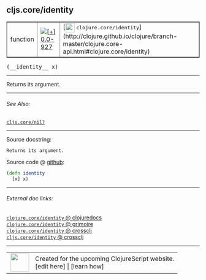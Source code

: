 ## cljs.core/identity



 <table border="1">
<tr>
<td>function</td>
<td><a href="https://github.com/cljsinfo/cljs-api-docs/tree/0.0-927"><img valign="middle" alt="[+] 0.0-927" title="Added in 0.0-927" src="https://img.shields.io/badge/+-0.0--927-lightgrey.svg"></a> </td>
<td>
[<img height="24px" valign="middle" src="http://i.imgur.com/1GjPKvB.png"> <samp>clojure.core/identity</samp>](http://clojure.github.io/clojure/branch-master/clojure.core-api.html#clojure.core/identity)
</td>
</tr>
</table>


 <samp>
(__identity__ x)<br>
</samp>

---

Returns its argument.

---


###### See Also:

[`cljs.core/nil?`](cljs.core_nilQMARK.md)<br>

---


Source docstring:

```
Returns its argument.
```


Source code @ [github](https://github.com/clojure/clojurescript/blob/r3191/src/cljs/cljs/core.cljs#L2067-L2069):

```clj
(defn identity
  [x] x)
```

<!--
Repo - tag - source tree - lines:

 <pre>
clojurescript @ r3191
└── src
    └── cljs
        └── cljs
            └── <ins>[core.cljs:2067-2069](https://github.com/clojure/clojurescript/blob/r3191/src/cljs/cljs/core.cljs#L2067-L2069)</ins>
</pre>

-->

---



###### External doc links:

[`clojure.core/identity` @ clojuredocs](http://clojuredocs.org/clojure.core/identity)<br>
[`clojure.core/identity` @ grimoire](http://conj.io/store/v1/org.clojure/clojure/1.7.0-beta3/clj/clojure.core/identity/)<br>
[`clojure.core/identity` @ crossclj](http://crossclj.info/fun/clojure.core/identity.html)<br>
[`cljs.core/identity` @ crossclj](http://crossclj.info/fun/cljs.core.cljs/identity.html)<br>

---

 <table>
<tr><td>
<img valign="middle" align="right" width="48px" src="http://i.imgur.com/Hi20huC.png">
</td><td>
Created for the upcoming ClojureScript website.<br>
[edit here] | [learn how]
</td></tr></table>

[edit here]:https://github.com/cljsinfo/cljs-api-docs/blob/master/cljsdoc/cljs.core_identity.cljsdoc
[learn how]:https://github.com/cljsinfo/cljs-api-docs/wiki/cljsdoc-files

<!--

This information was too distracting to show to readers, but I'll leave it
commented here since it is helpful to:

- pretty-print the data used to generate this document
- and show how to retrieve that data



The API data for this symbol:

```clj
{:description "Returns its argument.",
 :ns "cljs.core",
 :name "identity",
 :signature ["[x]"],
 :history [["+" "0.0-927"]],
 :type "function",
 :related ["cljs.core/nil?"],
 :full-name-encode "cljs.core_identity",
 :source {:code "(defn identity\n  [x] x)",
          :title "Source code",
          :repo "clojurescript",
          :tag "r3191",
          :filename "src/cljs/cljs/core.cljs",
          :lines [2067 2069]},
 :full-name "cljs.core/identity",
 :clj-symbol "clojure.core/identity",
 :docstring "Returns its argument."}

```

Retrieve the API data for this symbol:

```clj
;; from Clojure REPL
(require '[clojure.edn :as edn])
(-> (slurp "https://raw.githubusercontent.com/cljsinfo/cljs-api-docs/catalog/cljs-api.edn")
    (edn/read-string)
    (get-in [:symbols "cljs.core/identity"]))
```

-->
